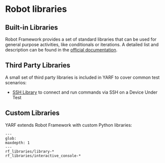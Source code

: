 # Robot libraries

## Built-in Libraries

Robot Framework provides a set of standard libraries that can be used for general purpose activities, like conditionals or iterations. A detailed list and description can be found in the [official documentation](https://robotframework.org/robotframework/#standard-libraries).

## Third Party Libraries

A small set of third party libraries is included in YARF to cover common test scenarios:

- [SSH Library](https://marketsquare.github.io/SSHLibrary/SSHLibrary.html) to connect and run commands via SSH on a Device Under Test

## Custom Libraries

YARF extends Robot Framework with custom Python libraries:

```{toctree}
---
glob:
maxdepth: 1
---
rf_libraries/library-*
rf_libraries/interactive_console-*
```
